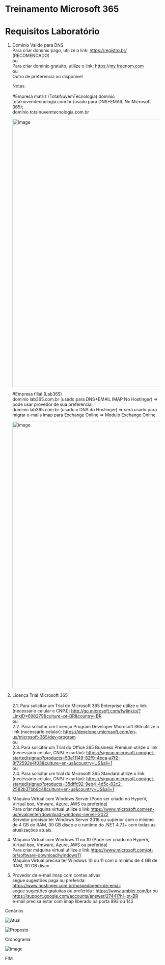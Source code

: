 # Treinamento Microsoft 365

# Requisitos Laboratório

1. Domínio Valido para DNS
   <br>Para criar domínio pago, utilize o link: https://registro.br/ (RECOMENDADO)
   <br>ou
   <br>Para criar domínio gratuito, utilize o link: https://my.freenom.com
   <br>ou 
   <br>Outro de preferencia ou disponível
   
   Notas:
   <br>
   <br>
   #Empresa matriz (TotalNuvemTecnologia)
   domínio totalnuvemtecnologia.com.br (usado para DNS+EMAIL No Microsoft 365);
   <br>domínio totalnuvemtecnologia.com.br 
   
   <img width="873" alt="image" src="https://user-images.githubusercontent.com/49683486/172506059-decd6a6a-fea4-4826-b77d-38b7aecdd239.png">
   
   #Empresa filial (Lab365)
   <br>domínio lab365.com.br (usado para DNS+EMAIL IMAP No Hostinger) => pode usar provedor de sua preferencia;
   <br>domínio lab365.com.br (usado o DNS do Hostinger) => será usado para migrar e-mails imap para Exchange Online => Modulo Exchange Online
   
   <img width="868" alt="image" src="https://user-images.githubusercontent.com/49683486/172505816-1171b28f-90c3-4e1e-9d6f-f7f0af2b26f2.png">
   
2. Licença Trial Microsoft 365
   <br>
   <br>2.1. Para solicitar um Trial do Microsoft 365 Enterprise utilize o link (necessário celular e CNPJ): http://go.microsoft.com/fwlink/p/?LinkID=698279&culture=pt-BR&country=BR
   <br>ou
   <br>2.2. Para solicitar um Licença Program Developer Microsoft 365 utilize o link (necessário celular): https://developer.microsoft.com/en-us/microsoft-365/dev-program 
   <br>ou
   <br>2.3. Para solicitar um Trial do Office 365 Business Premium utilize o link (necessário celular, CNPJ e cartão): https://signup.microsoft.com/get-started/signup?products=53e11149-82f9-4bca-a7f2-8f72592e4f03&culture=en-us&country=US&ali=1
   <br>ou
   <br>2.4. Para solicitar um trial do Microsoft 365 Standard utilize o link (necessário celular, CNPJ e cartão): https://signup.microsoft.com/get-started/signup?products=35dffc92-9eb4-4d5c-82c2-2582b37bb9c4&culture=en-us&country=US&ali=1
         
3. Máquina Virtual com Windows Server (Pode ser criado no HyperV, Virtual box, Vmware, Azure, AWS ou preferida)  
   Para criar máquina virtual utilize o link https://www.microsoft.com/en-us/evalcenter/download-windows-server-2022
   <br>Servidor precisar ter Windows Server 2016 ou superior com o mínimo de 4 GB de RAM, 30 GB disco e o runtime do .NET 4.7.1+ com todas as atualizações atuais.

4. Máquina Virtual com Windows 11 ou 10 (Pode ser criado no HyperV, Virtual box, Vmware, Azure, AWS ou preferida)  
   Para criar máquina virtual utilize o link https://www.microsoft.com/pt-br/software-download/windows11
   <br>Máquina Virtual precisa ter Windows 10 ou 11 com o mínimo de 4 GB de RAM, 30 GB disco.
    
5. Provedor de e-mail Imap com contas ativas
   <br>segue sugestões paga ou preferida: https://www.hostinger.com.br/hospedagem-de-email
   <br>segue sugestões gratuitas ou preferida : https://www.umbler.com/br ou https://support.google.com/accounts/answer/27441?hl=pt-BR
   <br>e-mail precisa estar com imap liberado na porta 993 ou 143 
   
Cenários 
   
![Atual](https://user-images.githubusercontent.com/49683486/172049836-9bc337f2-0b07-44e0-934a-0454f2b6690d.png)

![Proposto](https://user-images.githubusercontent.com/49683486/172049859-c72be4ea-a0ce-46b0-b716-f067d63dff50.png)

Cronograma

![image](https://user-images.githubusercontent.com/49683486/174597294-7ffdd78a-45b4-4495-bf56-56f5d340e214.png)

FIM

